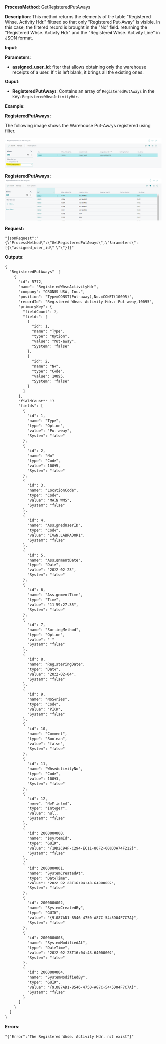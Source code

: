 **ProcessMethod**: GetRegisteredPutAways

**Description**:
This method returns the elements of the table "Registered Whse. Activity Hdr." filtered so that only "Registered Put-Away" is visible. In this case, the filtered record is brought in the "No" field. returning the "Registered Whse. Activity Hdr" and the "Registered Whse. Activity Line" in JSON format.

**Input**:

**Parameters**: 
-	**assigned_user_id**: filter that allows obtaining only the warehouse receipts of a user. If it is left blank, it brings all the existing ones.

**Ouput**:  

-	**RegisteredPutAways**: Contains an array of `RegisteredPutAways` in the key: `RegisteredWhseActivityHdr`.

**Example**:

**RegisteredPutAways:** 

The following image shows the Warehouse Put-Aways registered using filter.

![image.png](/.attachments/image-026b253b-c368-452f-9791-e28b41970178.png)

**RegisteredPutAways:**
![image.png](/.attachments/image-f09e0815-5c59-4f7f-93d3-0eff33d43537.png)

**Request:**

    "jsonRequest":"{\"ProcessMethod\":\"GetRegisteredPutAways\",\"Parameters\":[{\"assigned_user_id\":\"\"}]}"

**Outputs**:

```
{
  "RegisteredPutAways": [
    {
      "id": 5772,
      "name": "RegisteredWhseActivityHdr",
      "company": "CRONUS USA, Inc.",
      "position": "Type=CONST(Put-away),No.=CONST(10095)",
      "recordId": "Registered Whse. Activity Hdr.: Put-away,10095",
      "primaryKey": {
        "fieldCount": 2,
        "fields": [
          {
            "id": 1,
            "name": "Type",
            "type": "Option",
            "value": "Put-away",
            "System": "false"
          },
          {
            "id": 2,
            "name": "No",
            "type": "Code",
            "value": 10095,
            "System": "false"
          }
        ]
      },
      "fieldCount": 17,
      "fields": [
        {
          "id": 1,
          "name": "Type",
          "type": "Option",
          "value": "Put-away",
          "System": "false"
        },
        {
          "id": 2,
          "name": "No",
          "type": "Code",
          "value": 10095,
          "System": "false"
        },
        {
          "id": 3,
          "name": "LocationCode",
          "type": "Code",
          "value": "MAIN WMS",
          "System": "false"
        },
        {
          "id": 4,
          "name": "AssignedUserID",
          "type": "Code",
          "value": "IVAN.LABRADOR1",
          "System": "false"
        },
        {
          "id": 5,
          "name": "AssignmentDate",
          "type": "Date",
          "value": "2022-02-23",
          "System": "false"
        },
        {
          "id": 6,
          "name": "AssignmentTime",
          "type": "Time",
          "value": "11:59:27.35",
          "System": "false"
        },
        {
          "id": 7,
          "name": "SortingMethod",
          "type": "Option",
          "value": " ",
          "System": "false"
        },
        {
          "id": 8,
          "name": "RegisteringDate",
          "type": "Date",
          "value": "2022-02-04",
          "System": "false"
        },
        {
          "id": 9,
          "name": "NoSeries",
          "type": "Code",
          "value": "PICK",
          "System": "false"
        },
        {
          "id": 10,
          "name": "Comment",
          "type": "Boolean",
          "value": "false",
          "System": "false"
        },
        {
          "id": 11,
          "name": "WhseActivityNo",
          "type": "Code",
          "value": 10093,
          "System": "false"
        },
        {
          "id": 12,
          "name": "NoPrinted",
          "type": "Integer",
          "value": null,
          "System": "false"
        },
        {
          "id": 2000000000,
          "name": "$systemId",
          "type": "GUID",
          "value": "{1DD2C94F-C294-EC11-80F2-000D3A74F212}",
          "System": "false"
        },
        {
          "id": 2000000001,
          "name": "SystemCreatedAt",
          "type": "DateTime",
          "value": "2022-02-23T16:04:43.6400000Z",
          "System": "false"
        },
        {
          "id": 2000000002,
          "name": "SystemCreatedBy",
          "type": "GUID",
          "value": "{91087AD1-8546-4750-A87C-5445D04F7C7A}",
          "System": "false"
        },
        {
          "id": 2000000003,
          "name": "SystemModifiedAt",
          "type": "DateTime",
          "value": "2022-02-23T16:04:43.6400000Z",
          "System": "false"
        },
        {
          "id": 2000000004,
          "name": "SystemModifiedBy",
          "type": "GUID",
          "value": "{91087AD1-8546-4750-A87C-5445D04F7C7A}",
          "System": "false"
        }
      ]
    }
  ]
}
```


**Errors**:

`"{"Error":"The Registered Whse. Activity Hdr. not exist"}"`

